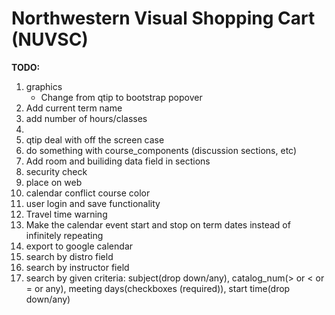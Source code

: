 # Northwestern Visual Shopping Cart (NUVSC)

<b>TODO:</b>

<ol>
    <li>graphics
        <ul>
            <li>Change from qtip to bootstrap popover</li>
        </ul>
    </li>
    <li>Add current term name</li>
    <li>add number of hours/classes<li>
    <li>qtip deal with off the screen case</li>
    <li>do something with course_components (discussion sections, etc)</li>
    <li>Add room and builiding data field in sections</li>
    <li>security check</li>
    <li>place on web</li>
    <li>calendar conflict course color</li>
    <li>user login and save functionality</li>
    <li>Travel time warning</li>
    <li>Make the calendar event start and stop on term dates instead of infinitely repeating</li>
    <li>export to google calendar</li>
    <li>search by distro field</li>
    <li>search by instructor field</li>
    <li>search by given criteria: subject(drop down/any), catalog_num(> or < or = or any), meeting days(checkboxes (required)), start time(drop down/any)</li>
</ol>
